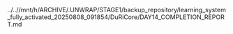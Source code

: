 ../..//mnt/h/ARCHIVE/.UNWRAP/STAGE1/backup_repository/learning_system_fully_activated_20250808_091854/DuRiCore/DAY14_COMPLETION_REPORT.md